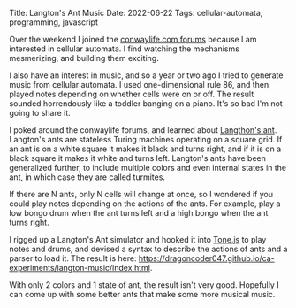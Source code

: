 Title: Langton's Ant Music
Date: 2022-06-22
Tags: cellular-automata, programming, javascript

Over the weekend I joined the [conwaylife.com forums](https://conwaylife.com/forums/index.php) because I am interested in cellular automata. I find watching the mechanisms mesmerizing, and building them exciting.

I also have an interest in music, and so a year or two ago I tried to generate music from cellular automata. I used one-dimensional rule 86, and then played notes depending on whether cells were on or off. The result sounded horrendously like a toddler banging on a piano. It's so bad I'm not going to share it.

I poked around the conwaylife forums, and learned about [Langthon's ant](https://en.wikipedia.org/wiki/Langton's_ant). Langton's ants are stateless Turing machines operating on a square grid. If an ant is on a white square it makes it black and turns right, and if it is on a black square it makes it white and turns left. Langton's ants have been generalized further, to include multiple colors and even internal states in the ant, in which case they are called turmites.

If there are N ants, only N cells will change at once, so I wondered if you could play notes depending on the actions of the ants. For example, play a low bongo drum when the ant turns left and a high bongo when the ant turns right.

I rigged up a Langton's Ant simulator and hooked it into [Tone.js](https://tonejs.github.io/) to play notes and drums, and devised a syntax to describe the actions of ants and a parser to load it. The result is here: <https://dragoncoder047.github.io/ca-experiments/langton-music/index.html>.

With only 2 colors and 1 state of ant, the result isn't very good. Hopefully I can come up with some better ants that make some more musical music.

